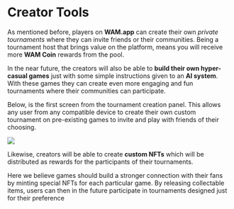 # Creator Tools

As mentioned before, players on **WAM.app** can create their own _private tournaments_ where they can invite friends or their communities. Being a tournament host that brings value on the platform, means you will receive more **WAM Coin** rewards from the pool.

In the near future, the creators will also be able to **build their own hyper-casual games** just with some simple instructions given to an **AI system**. With these games they can create even more engaging and fun tournaments where their communities can participate.

Below, is the first screen from the tournament creation panel. This allows any user from any compatible device to create their own custom tournament on pre-existing games to invite and play with friends of their choosing.

![](https://whitepaper.wam.app/\~/files/v0/b/gitbook-x-prod.appspot.com/o/spaces%2F-MlAIM08oeQmlNM8fccc%2Fuploads%2FJdHLQL7gBiqX9n2U1EwU%2Fimage.png?alt=media\&token=b1233171-a74b-4856-81c9-fe9c06131a5e)

Likewise, creators will be able to create **custom NFTs** which will be distributed as rewards for the participants of their tournaments.

Here we believe games should build a stronger connection with their fans by minting special NFTs for each particular game. By releasing collectable items, users can then in the future participate in tournaments designed just for their preference
